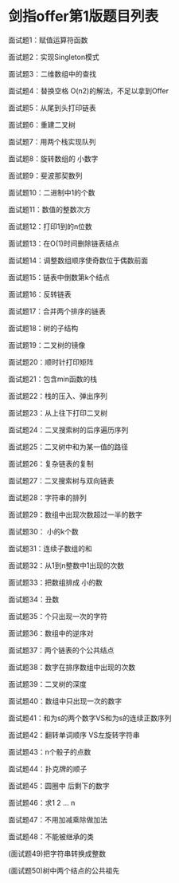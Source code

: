 # 剑指offer第1版题目列表

 面试题1：赋值运算符函数

 面试题2：实现Singleton模式

 面试题3：二维数组中的查找

 面试题4：替换空格 O(n2)的解法，不足以拿到Offer

 面试题5：从尾到头打印链表

 面试题6：重建二叉树

 面试题7：用两个栈实现队列

 面试题8：旋转数组的 小数字

 面试题9：斐波那契数列

 面试题10：二进制中1的个数

 面试题11：数值的整数次方

 面试题12：打印1到的n位数

 面试题13：在O(1)时间删除链表结点

 面试题14：调整数组顺序使奇数位于偶数前面

 面试题15：链表中倒数第k个结点

 面试题16：反转链表

 面试题17：合并两个排序的链表

 面试题18：树的子结构


 面试题19：二叉树的镜像

 面试题20：顺时针打印矩阵

 面试题21：包含min函数的栈

 面试题22：栈的压入、弹出序列

 面试题23：从上往下打印二叉树

 面试题24：二叉搜索树的后序遍历序列

 面试题25：二叉树中和为某一值的路径

 面试题26：复杂链表的复制

 面试题27：二叉搜索树与双向链表

 面试题28：字符串的排列

 面试题29：数组中出现次数超过一半的数字

 面试题30： 小的k个数

 面试题31：连续子数组的和

 面试题32：从1到n整数中1出现的次数

 面试题33：把数组排成 小的数

 面试题34：丑数

 面试题35：个只出现一次的字符

 面试题36：数组中的逆序对

 面试题37：两个链表的个公共结点

 面试题38：数字在排序数组中出现的次数

 面试题39：二叉树的深度

 面试题40：数组中只出现一次的数字

 面试题41：和为s的两个数字VS和为s的连续正数序列

 面试题42：翻转单词顺序 VS左旋转字符串

 面试题43：n个骰子的点数

 面试题44：扑克牌的顺子

 面试题45：圆圈中 后剩下的数字

 面试题46：求1 2 … n

 面试题47：不用加减乘除做加法

 面试题48：不能被继承的类

(面试题49)把字符串转换成整数

(面试题50)树中两个结点的公共祖先
